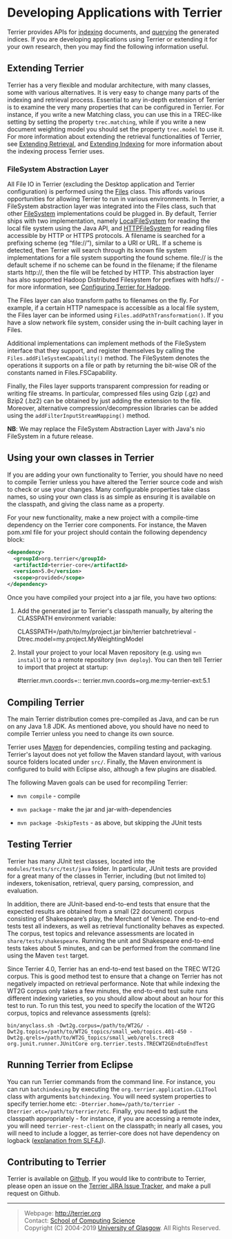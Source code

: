 Developing Applications with Terrier
====================================

Terrier provides APIs for [indexing](extend_indexing.md) documents, and [querying](extend_retrieval.md) the generated indices. If you are developing applications using Terrier or extending it for your own research, then you may find the following information useful.

Extending Terrier
-----------------

Terrier has a very flexible and modular architecture, with many classes, some with various alternatives. It is very easy to change many parts of the indexing and retrieval process. Essential to any in-depth extension of Terrier is to examine the very many properties that can be configured in Terrier. For instance, if you write a new Matching class, you can use this in a TREC-like setting by setting the property `trec.matching`, while if you write a new document weighting model you should set the property `trec.model` to use it. For more information about extending the retrieval functionalities of Terrier, see [Extending Retrieval](extend_retrieval.md), and [Extending Indexing](extend_indexing.md) for more information about the indexing process Terrier uses.

### FileSystem Abstraction Layer

All File IO in Terrier (excluding the Desktop application and Terrier configuration) is performed using the [Files](http://terrier.org/docs/v5.2/javadoc/org/terrier/utility/Files.html) class. This affords various opportunities for allowing Terrier to run in various environments. In Terrier, a FileSystem abstraction layer was integrated into the Files class, such that other [FileSystem](http://terrier.org/docs/v5.2/javadoc/org/terrier/utility/io/FileSystem.html) implementations could be plugged in. By default, Terrier ships with two implementation, namely [LocalFileSystem](http://terrier.org/docs/v5.2/javadoc/org/terrier/utility/io/LocalFileSystem.html) for reading the local file system using the Java API, and [HTTPFileSystem](http://terrier.org/docs/v5.2/javadoc/org/terrier/utility/io/HTTPFileSystem.html) for reading files accessible by HTTP or HTTPS protocols. A filename is searched for a prefixing scheme (eg “file://”), similar to a URI or URL. If a scheme is detected, then Terrier will search through its known file system implementations for a file system supporting the found scheme. file:// is the default scheme if no scheme can be found in the filename; if the filename starts http://, then the file will be fetched by HTTP. This abstraction layer has also supported Hadoop Distributed Filesystem for prefixes with hdfs:// - for more information, see [Configuring Terrier for Hadoop](hadoop_configuration.md).

The Files layer can also transform paths to filenames on the fly. For example, if a certain HTTP namespace is accessible as a local file system, the Files layer can be informed using `Files.addPathTransformation()`. If you have a slow network file system, consider using the in-built caching layer in Files.

Additional implementations can implement methods of the FileSystem interface that they support, and register themselves by calling the `Files.addFileSystemCapability()` method. The FileSystem denotes the operations it supports on a file or path by returning the bit-wise OR of the constants named in Files.FSCapability.

Finally, the Files layer supports transparent compression for reading or writing file streams. In particular, compressed files using Gzip (.gz) and Bzip2 (.bz2) can be obtained by just adding the extension to the file. Moreover, alternative compression/decompression libraries can be added using the `addFilterInputStreamMapping()` method.

**NB**: We may replace the FileSystem Abstraction Layer with Java's nio FileSystem in a future release.


Using your own classes in Terrier
---------------------------------

If you are adding your own functionality to Terrier, you should have no need to compile Terrier unless you have altered the Terrier source code and wish to check or use your changes. Many configurable properties take class names, so using your own class is as simple as ensuring it is available on the classpath, and giving the class name as a property.

For your new functionality, make a new project with a compile-time dependency on the Terrier core components. For instance, the Maven pom.xml file for your project should contain the following dependency block:

```xml
<dependency>
  <groupId>org.terrier</groupId>
  <artifactId>terrier-core</artifactId>
  <version>5.0</version>
  <scope>provided</scope>
</dependency>
```

Once you have compiled your project into a jar file, you have two options:

1. Add the generated jar to Terrier's classpath manually, by altering the CLASSPATH environment variable:

	CLASSPATH=/path/to/my/project.jar bin/terrier batchretrieval  -Dtrec.model=my.project.MyWeightingModel

2. Install your project to your local Maven repository (e.g. using `mvn install`) or to a remote repository (`mvn deploy`). You can then tell Terrier to import that project at startup:

	#terrier.mvn.coords=<orgId>:<artifactId>:<version>
	terrier.mvn.coords=org.me:my-terrier-ext:5.1


Compiling Terrier
-----------------

The main Terrier distribution comes pre-compiled as Java, and can be run on any Java 1.8 JDK. As mentioned above, you should have no need to compile Terrier unless you need to change its own source.

Terrier uses [Maven](https://maven.apache.org) for dependencies, compiling testing and packaging. Terrier's layout does not yet follow the Maven standard layout, with various source folders located under `src/`. Finally, the Maven environment is configured to build with Eclipse also, although a few plugins are disabled.

The following Maven goals can be used for recompiling Terrier:

-   `mvn compile` - compile

-   `mvn package` - make the jar and jar-with-dependencies

-   `mvn package -DskipTests` - as above, but skipping the JUnit tests

Testing Terrier
---------------

Terrier has many JUnit test classes, located into the `modules/tests/src/test/java` folder. In particular, JUnit tests are provided for a great many of the classes in Terrier, including (but not limited to) indexers, tokenisation, retrieval, query parsing, compression, and evaluation.

In addition, there are JUnit-based end-to-end tests that ensure that the expected results are obtained from a small (22 document) corpus consisting of Shakespeare’s play, the Merchant of Venice. The end-to-end tests test all indexers, as well as retrieval functionality behaves as expected. The corpus, test topics and relevance assessments are located in `share/tests/shakespeare`. Running the unit and Shakespeare end-to-end tests takes about 5 minutes, and can be performed from the command line using the Maven `test` target.

Since Terrier 4.0, Terrier has an end-to-end test based on the TREC WT2G corpus. This is good method test to ensure that a change on Terrier has not negatively impacted on retrieval performance. Note that while indexing the WT2G corpus only takes a few minutes, the end-to-end test suite runs different indexing varieties, so you should allow about about an hour for this test to run. To run this test, you need to specify the location of the WT2G corpus, topics and relevance assessments (qrels):

    bin/anyclass.sh -Dwt2g.corpus=/path/to/WT2G/ -Dwt2g.topics=/path/to/WT2G_topics/small_web/topics.401-450 -Dwt2g.qrels=/path/to/WT2G_topics/small_web/qrels.trec8 org.junit.runner.JUnitCore org.terrier.tests.TRECWT2GEndtoEndTest


Running Terrier from Eclipse
----------------------------

You can run Terrier commands from the command line. For instance, you can run `batchindexing` by executing the `org.terrier.application.CLITool` class with arguments `batchindexing`. You will need system properties to specify terrier.home etc: `-Dterrier.home=/path/to/terrier -Dterrier.etc=/path/to/terrier/etc`. Finally, you need to adjust the classpath appropriately - for instance, if you are accessing a remote index, you will need `terrier-rest-client` on the classpath; in nearly all cases, you will need to include a logger, as terrier-core does not have dependency on logback ([explanation from SLF4J](https://www.slf4j.org/codes.html#noProviders)).

Contributing to Terrier
-----------------------

Terrier is available on [Github](https://github.com/terrier-org/terrier-core/). If you would like to contribute to Terrier, please open an issue on the [Terrier JIRA Issue Tracker](http://terrier.org/issues/), and make a pull request on Github.

------------------------------------------------------------------------


> Webpage: <http://terrier.org>  
> Contact: [School of Computing Science](http://www.dcs.gla.ac.uk/)  
> Copyright (C) 2004-2019 [University of Glasgow](http://www.gla.ac.uk/). All Rights Reserved.
